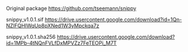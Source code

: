 Original package https://github.com/tseemann/snippy

snippy_v1.0.1.sif  https://drive.usercontent.google.com/download?id=1Qn-NZlFQHIWqUp8pXNed1W3yMpckqa7z

snippy_v1.0.1.sha256  https://drive.usercontent.google.com/download?id=1MPb-4tNQnFVLfDxMPVZz7FeTEOPi_M7T
